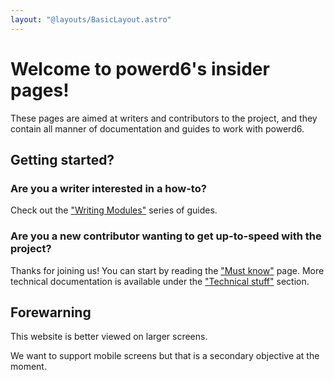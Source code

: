 ```yaml
---
layout: "@layouts/BasicLayout.astro"
---
```


# Welcome to powerd6's insider pages!

These pages are aimed at writers and contributors to the project, and they contain all manner of documentation and guides to work with powerd6.

## Getting started?

### Are you a writer interested in a how-to?

Check out the ["Writing Modules"](/writers/writing-modules) series of guides.

### Are you a new contributor wanting to get up-to-speed with the project?

Thanks for joining us! You can start by reading the ["Must know"](/contributors/must-know) page. More technical documentation is available under the ["Technical stuff"](/contributors/technical-stuff) section.

## Forewarning

This website is better viewed on larger screens.

We want to support mobile screens but that is a secondary objective at the moment.

